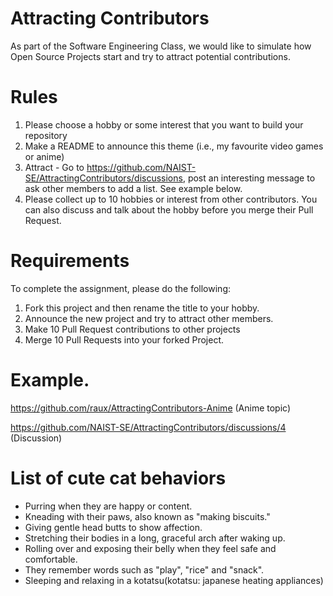 # Attracting Contributors
As part of the Software Engineering Class, we would like to simulate how Open Source Projects start and try to attract potential contributions.

# Rules

1. Please choose a hobby or some interest that you want to build your repository
2. Make a README to announce this theme (i.e., my favourite video games or anime)
3. Attract - Go to https://github.com/NAIST-SE/AttractingContributors/discussions, post an interesting message to ask other members to add a list. See example below.
4. Please collect up to 10 hobbies or interest from other contributors. You can also discuss and talk about the hobby before you merge their Pull Request.

# Requirements
To complete the assignment, please do the following:
1. Fork this project and then rename the title to your hobby. 
2. Announce the new project and try to attract other members.
3. Make 10 Pull Request contributions to other projects
4. Merge 10 Pull Requests into your forked Project.

# Example. 
https://github.com/raux/AttractingContributors-Anime (Anime topic)

https://github.com/NAIST-SE/AttractingContributors/discussions/4 (Discussion)

# List of cute cat behaviors
- Purring when they are happy or content.
- Kneading with their paws, also known as "making biscuits."
- Giving gentle head butts to show affection.
- Stretching their bodies in a long, graceful arch after waking up.
- Rolling over and exposing their belly when they feel safe and comfortable.
- They remember words such as "play", "rice" and "snack".
- Sleeping and relaxing in a kotatsu(kotatsu: japanese heating appliances)
